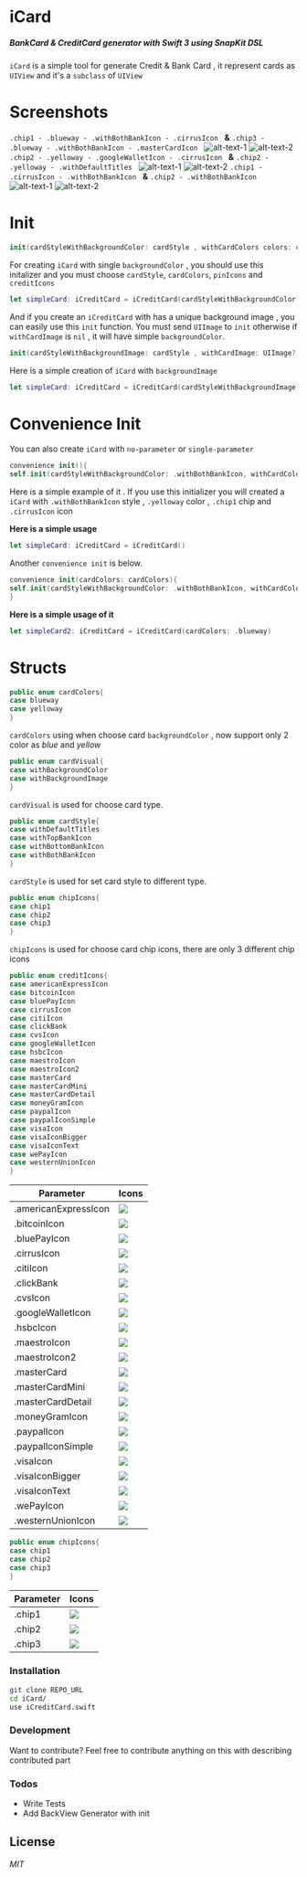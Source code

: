 # iCard
##### BankCard & CreditCard generator with Swift 3 using SnapKit DSL

`iCard` is a simple tool for generate Credit & Bank Card , it represent cards as `UIView` and it's a `subclass` of `UIView`

# Screenshots

`.chip1 - .blueway - .withBothBankIcon - .cirrusIcon ` **&**  `.chip3 - .blueway - .withBothBankIcon - .masterCardIcon `
![alt-text-1](https://github.com/eliakorkmaz/iCard/blob/master/screenShots/bothIconBlue.png?raw=true "") ![alt-text-2](https://github.com/eliakorkmaz/iCard/blob/master/screenShots/bothIconBlue2.png?raw=true "")
`.chip2 - .yelloway - .googleWalletIcon - .cirrusIcon ` **&**  `.chip2 - .yelloway - .withDefaultTitles `
![alt-text-1](https://github.com/eliakorkmaz/iCard/blob/master/screenShots/bothIconYellow.png?raw=true "") ![alt-text-2](https://github.com/eliakorkmaz/iCard/blob/master/screenShots/defaultCard.png?raw=true "")
`.chip1 - .cirrusIcon - .withBothBankIcon ` **&**  `.chip2 - .withBothBankIcon`
![alt-text-1](https://github.com/eliakorkmaz/iCard/blob/master/screenShots/photoBothIcon.png?raw=true "") ![alt-text-2](https://github.com/eliakorkmaz/iCard/blob/master/screenShots/photoBothImage.png?raw=true "")

# Init

```swift
init(cardStyleWithBackgroundColor: cardStyle , withCardColors colors: cardColors , pinIcon: chipIcons , creditIcons: creditIcons)
```
For creating `iCard` with single `backgroundColor` , you should use this initalizer and you must choose `cardStyle`, `cardColors`, `pinIcons` and `creditIcons`
```swift
let simpleCard: iCreditCard = iCreditCard(cardStyleWithBackgroundColor: .withBothBankIcon, withCardColors: .blueway, pinIcon: .chip1, creditIcons: .cirrusIcon)
```

And if you create an `iCreditCard` with has a unique background image , you can easily use this `init` function. You must send `UIImage` to `init` otherwise if `withCardImage` is `nil` , it will have simple `backgroundColor`.

```swift
init(cardStyleWithBackgroundImage: cardStyle , withCardImage: UIImage?, pinIcon: chipIcons , creditIcons: creditIcons)
```
Here is a simple creation of `iCard` with `backgroundImage`
```swift
let simpleCard: iCreditCard = iCreditCard(cardStyleWithBackgroundImage: .withBothBankIcon, withCardImage: UIImage(named:"simpleBackgroundImage"), pinIcon: .chip2, creditIcons: .maestroIcon)
```


# Convenience Init

You can also create `iCard` with `no-parameter` or `single-parameter`

```swift
convenience init(){
self.init(cardStyleWithBackgroundColor: .withBothBankIcon, withCardColors: .yelloway, pinIcon: .chip1, creditIcons: .cirrusIcon) }
```
Here is a simple example of it . If you use this initializer you will created a `iCard` with `.withBothBankIcon` style , `.yelloway` color , `.chip1` chip  and `.cirrusIcon` icon

**Here is a simple usage**
```swift
let simpleCard: iCreditCard = iCreditCard()
```
Another `convenience init` is below.
```swift
convenience init(cardColors: cardColors){
self.init(cardStyleWithBackgroundColor: .withBothBankIcon, withCardColors: .yelloway, pinIcon: .chip2, creditIcons: .americanExpressIcon)
}
```

**Here is a simple usage of it**
```swift
let simpleCard2: iCreditCard = iCreditCard(cardColors: .blueway)
```



# Structs
```swift
public enum cardColors{
case blueway
case yelloway
}
```
`cardColors` using when choose card `backgroundColor` , now support only 2 color as *blue* and *yellow*

```swift
public enum cardVisual{
case withBackgroundColor
case withBackgroundImage
}
```
`cardVisual` is used for choose card type. 

```swift
public enum cardStyle{
case withDefaultTitles
case withTopBankIcon
case withBottomBankIcon
case withBothBankIcon
}
```
`cardStyle` is used for set card style to different type. 

```swift
public enum chipIcons{
case chip1
case chip2
case chip3
}
```
`chipIcons` is used for choose card chip icons, there are only 3 different chip icons

```swift
public enum creditIcons{
case americanExpressIcon
case bitcoinIcon
case bluePayIcon
case cirrusIcon
case citiIcon
case clickBank
case cvsIcon
case googleWalletIcon
case hsbcIcon
case maestroIcon
case maestroIcon2
case masterCard
case masterCardMini
case masterCardDetail
case moneyGramIcon
case paypalIcon
case paypalIconSimple
case visaIcon
case visaIconBigger
case visaIconText
case wePayIcon
case westernUnionIcon
}
```

| Parameter | Icons |
| ------ | ---------|
| .americanExpressIcon | ![](https://github.com/eliakorkmaz/iCard/blob/master/iCard/Assets.xcassets/americanExpressIcon.imageset/americanExpressIcon.png?raw=true "") |
| .bitcoinIcon | ![](https://github.com/eliakorkmaz/iCard/blob/master/iCard/Assets.xcassets/bitcoinIcon.imageset/bitcoinIcon.png?raw=true "") |
| .bluePayIcon | ![](https://github.com/eliakorkmaz/iCard/blob/master/iCard/Assets.xcassets/bluePayIcon.imageset/bluePayIcon.png?raw=true "") |
| .cirrusIcon | ![](https://github.com/eliakorkmaz/iCard/blob/master/iCard/Assets.xcassets/cirrusIcon.imageset/cirrusIcon.png?raw=true "") |
| .citiIcon | ![](https://github.com/eliakorkmaz/iCard/blob/master/iCard/Assets.xcassets/citiIcon.imageset/citiIcon.png?raw=true "") |
| .clickBank | ![](https://github.com/eliakorkmaz/iCard/blob/master/iCard/Assets.xcassets/clickBank.imageset/clickBank.png?raw=true "") |
| .cvsIcon | ![](https://github.com/eliakorkmaz/iCard/blob/master/iCard/Assets.xcassets/cVSIcon.imageset/cVSIcon.png?raw=true "") |
| .googleWalletIcon | ![](https://github.com/eliakorkmaz/iCard/blob/master/iCard/Assets.xcassets/googleWalletIcon.imageset/googleWalletIcon.png?raw=true "") |
| .hsbcIcon | ![](https://github.com/eliakorkmaz/iCard/blob/master/iCard/Assets.xcassets/hsbcIcon.imageset/hsbcIcon.png?raw=true "") |
| .maestroIcon | ![](https://github.com/eliakorkmaz/iCard/blob/master/iCard/Assets.xcassets/maestroIcon.imageset/maestroIcon.png?raw=true "") |
| .maestroIcon2 | ![](https://github.com/eliakorkmaz/iCard/blob/master/iCard/Assets.xcassets/maestro2Icon.imageset/maestro2Icon.png?raw=true "") |
| .masterCard | ![](https://github.com/eliakorkmaz/iCard/blob/master/iCard/Assets.xcassets/masterCard.imageset/mastercard2Icon-1.png?raw=true "") |
| .masterCardMini | ![](https://github.com/eliakorkmaz/iCard/blob/master/iCard/Assets.xcassets/masterCardMini.imageset/mastercard3Icon.png?raw=true "") |
| .masterCardDetail | ![](https://github.com/eliakorkmaz/iCard/blob/master/iCard/Assets.xcassets/masterCardDetail.imageset/masterCardIcon.png?raw=true "") |
| .moneyGramIcon | ![](https://github.com/eliakorkmaz/iCard/blob/master/iCard/Assets.xcassets/moneygramIcon.imageset/moneygramIcon.png?raw=true "") |
| .paypalIcon | ![](https://github.com/eliakorkmaz/iCard/blob/master/iCard/Assets.xcassets/paypal2Icon.imageset/paypal2Icon.png?raw=true "") |
| .paypalIconSimple | ![](https://github.com/eliakorkmaz/iCard/blob/master/iCard/Assets.xcassets/paypalIcon.imageset/paypalIcon.png?raw=true "") |
| .visaIcon | ![](https://github.com/eliakorkmaz/iCard/blob/master/iCard/Assets.xcassets/visaIcon.imageset/visaIcon.png?raw=true "") |
| .visaIconBigger | ![](https://github.com/eliakorkmaz/iCard/blob/master/iCard/Assets.xcassets/visaIconBigger.imageset/visaLogo.png?raw=true "") |
| .visaIconText | ![](https://github.com/eliakorkmaz/iCard/blob/master/iCard/Assets.xcassets/visaIconText.imageset/visa2Icon.png?raw=true "") |
| .wePayIcon | ![](https://github.com/eliakorkmaz/iCard/blob/master/iCard/Assets.xcassets/wepayIcon.imageset/wepayIcon.png?raw=true "") |
| .westernUnionIcon | ![](https://github.com/eliakorkmaz/iCard/blob/master/iCard/Assets.xcassets/westernUnionIcon.imageset/westernUnionIcon.png?raw=true "") |


```swift
public enum chipIcons{
case chip1
case chip2
case chip3
}
```

| Parameter | Icons |
| ------ | ---------|
| .chip1 | ![](https://github.com/eliakorkmaz/iCard/blob/master/iCard/Assets.xcassets/chip1.imageset/chip1.png?raw=true "") |
| .chip2 | ![](https://github.com/eliakorkmaz/iCard/blob/master/iCard/Assets.xcassets/chip2.imageset/chip2.png?raw=true "") |
| .chip3 | ![](https://github.com/eliakorkmaz/iCard/blob/master/iCard/Assets.xcassets/chip3.imageset/chip3.png?raw=true "") |



### Installation

```sh
git clone REPO_URL
cd iCard/
use iCreditCard.swift 
```



### Development
Want to contribute? 
Feel free to contribute anything on this with describing contributed part


### Todos
- Write Tests
- Add BackView Generator with init

License
----
*MIT*
